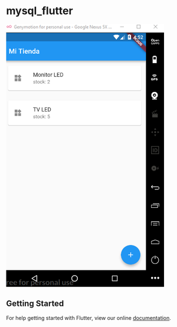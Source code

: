 # mysql_flutter

![Screenshot](photo.PNG)

## Getting Started

For help getting started with Flutter, view our online
[documentation](https://flutter.io/).
